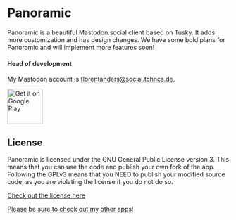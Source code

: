 # Panoramic

Panoramic is a beautiful Mastodon.social client based on Tusky. It adds more customization and has design changes. We have some bold plans for Panoramic and will implement more features soon!

#### Head of development

My Mastodon account is [florentanders@social.tchncs.de](https://social.tchncs.de/web/accounts/12666).

[<img src="https://play.google.com/intl/en_us/badges/images/generic/en_badge_web_generic.png" alt="Get it on Google Play" height="80" />](https://play.google.com/store/apps/details?id=com.fa.imaged&utm_source=github&pcampaignid=MKT-Other-global-all-co-prtnr-py-PartBadge-Mar2515-1)

## License

Panoramic is licensed under the GNU General Public License version 3. This means that you can use the code and publish your own fork of the app. Following the GPLv3 means that you NEED to publish your modified source code, as you are violating the license if you do not do so.

[Check out the license here](https://github.com/FlorentAnders/Panoramic/blob/master/LICENSE)

[Please be sure to check out my other apps!](http://play.google.com/store/apps/dev?id=7614315891212361488)
